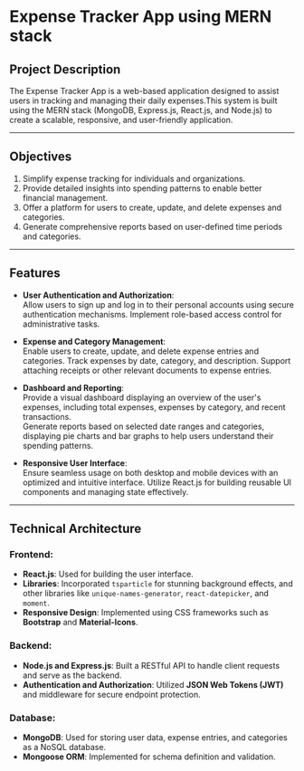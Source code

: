 # **Expense Tracker App using MERN stack**

## **Project Description**

The Expense Tracker App is a web-based application designed to assist users in tracking and managing their daily expenses.This system is built using the MERN stack (MongoDB, Express.js, React.js, and Node.js) to create a scalable, responsive, and user-friendly application.

---

## **Objectives**

1. Simplify expense tracking for individuals and organizations.
2. Provide detailed insights into spending patterns to enable better financial management.
3. Offer a platform for users to create, update, and delete expenses and categories.
4. Generate comprehensive reports based on user-defined time periods and categories.

---

## **Features**

- **User Authentication and Authorization**:  
  Allow users to sign up and log in to their personal accounts using secure authentication mechanisms. Implement role-based access control for administrative tasks.

- **Expense and Category Management**:  
  Enable users to create, update, and delete expense entries and categories. Track expenses by date, category, and description. Support attaching receipts or other relevant documents to expense entries.

- **Dashboard and Reporting**:  
  Provide a visual dashboard displaying an overview of the user's expenses, including total expenses, expenses by category, and recent transactions.  
  Generate reports based on selected date ranges and categories, displaying pie charts and bar graphs to help users understand their spending patterns.

- **Responsive User Interface**:  
  Ensure seamless usage on both desktop and mobile devices with an optimized and intuitive interface.
  Utilize React.js for building reusable UI components and managing state effectively.

---

  ## **Technical Architecture**

### Frontend:
- **React.js**: Used for building the user interface.
- **Libraries**: Incorporated `tsparticle` for stunning background effects, and other libraries like `unique-names-generator`, `react-datepicker`, and `moment`.
- **Responsive Design**: Implemented using CSS frameworks such as **Bootstrap** and **Material-Icons**.

### Backend:
- **Node.js and Express.js**: Built a RESTful API to handle client requests and serve as the backend.
- **Authentication and Authorization**: Utilized **JSON Web Tokens (JWT)** and middleware for secure endpoint protection.

### Database:
- **MongoDB**: Used for storing user data, expense entries, and categories as a NoSQL database.
- **Mongoose ORM**: Implemented for schema definition and validation.

